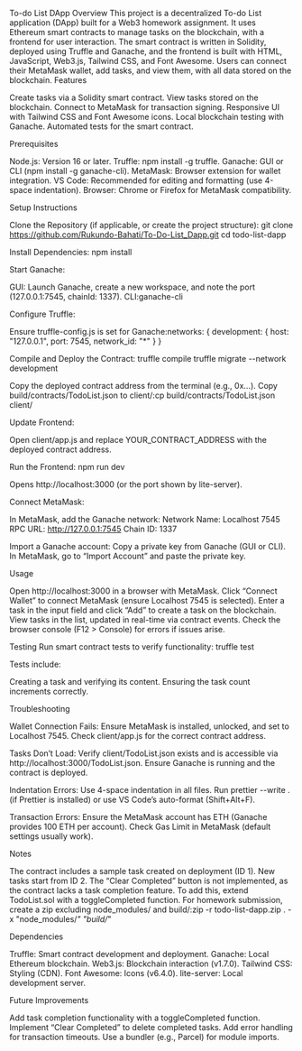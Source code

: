 To-do List DApp
Overview
This project is a decentralized To-do List application (DApp) built for a Web3 homework assignment. It uses Ethereum smart contracts to manage tasks on the blockchain, with a frontend for user interaction. The smart contract is written in Solidity, deployed using Truffle and Ganache, and the frontend is built with HTML, JavaScript, Web3.js, Tailwind CSS, and Font Awesome. Users can connect their MetaMask wallet, add tasks, and view them, with all data stored on the blockchain.
Features

Create tasks via a Solidity smart contract.
View tasks stored on the blockchain.
Connect to MetaMask for transaction signing.
Responsive UI with Tailwind CSS and Font Awesome icons.
Local blockchain testing with Ganache.
Automated tests for the smart contract.

Prerequisites

Node.js: Version 16 or later.
Truffle: npm install -g truffle.
Ganache: GUI or CLI (npm install -g ganache-cli).
MetaMask: Browser extension for wallet integration.
VS Code: Recommended for editing and formatting (use 4-space indentation).
Browser: Chrome or Firefox for MetaMask compatibility.


Setup Instructions

Clone the Repository (if applicable, or create the project structure):
git clone https://github.com/Rukundo-Bahati/To-Do-List_Dapp.git
cd todo-list-dapp


Install Dependencies:
npm install

Start Ganache:

GUI: Launch Ganache, create a new workspace, and note the port (127.0.0.1:7545, chainId: 1337).
CLI:ganache-cli


Configure Truffle:

Ensure truffle-config.js is set for Ganache:networks: {
  development: {
    host: "127.0.0.1",
    port: 7545,
    network_id: "*"
  }
}




Compile and Deploy the Contract:
truffle compile
truffle migrate --network development


Copy the deployed contract address from the terminal (e.g., 0x...).
Copy build/contracts/TodoList.json to client/:cp build/contracts/TodoList.json client/




Update Frontend:

Open client/app.js and replace YOUR_CONTRACT_ADDRESS with the deployed contract address.


Run the Frontend:
npm run dev


Opens http://localhost:3000 (or the port shown by lite-server).


Connect MetaMask:

In MetaMask, add the Ganache network:
Network Name: Localhost 7545
RPC URL: http://127.0.0.1:7545
Chain ID: 1337


Import a Ganache account:
Copy a private key from Ganache (GUI or CLI).
In MetaMask, go to “Import Account” and paste the private key.





Usage

Open http://localhost:3000 in a browser with MetaMask.
Click “Connect Wallet” to connect MetaMask (ensure Localhost 7545 is selected).
Enter a task in the input field and click “Add” to create a task on the blockchain.
View tasks in the list, updated in real-time via contract events.
Check the browser console (F12 > Console) for errors if issues arise.

Testing
Run smart contract tests to verify functionality:
truffle test

Tests include:

Creating a task and verifying its content.
Ensuring the task count increments correctly.

Troubleshooting

Wallet Connection Fails:
Ensure MetaMask is installed, unlocked, and set to Localhost 7545.
Check client/app.js for the correct contract address.


Tasks Don’t Load:
Verify client/TodoList.json exists and is accessible via http://localhost:3000/TodoList.json.
Ensure Ganache is running and the contract is deployed.


Indentation Errors:
Use 4-space indentation in all files. Run prettier --write . (if Prettier is installed) or use VS Code’s auto-format (Shift+Alt+F).


Transaction Errors:
Ensure the MetaMask account has ETH (Ganache provides 100 ETH per account).
Check Gas Limit in MetaMask (default settings usually work).



Notes

The contract includes a sample task created on deployment (ID 1). New tasks start from ID 2.
The “Clear Completed” button is not implemented, as the contract lacks a task completion feature. To add this, extend TodoList.sol with a toggleCompleted function.
For homework submission, create a zip excluding node_modules/ and build/:zip -r todo-list-dapp.zip . -x "node_modules/*" "build/*"



Dependencies

Truffle: Smart contract development and deployment.
Ganache: Local Ethereum blockchain.
Web3.js: Blockchain interaction (v1.7.0).
Tailwind CSS: Styling (CDN).
Font Awesome: Icons (v6.4.0).
lite-server: Local development server.

Future Improvements

Add task completion functionality with a toggleCompleted function.
Implement “Clear Completed” to delete completed tasks.
Add error handling for transaction timeouts.
Use a bundler (e.g., Parcel) for module imports.

